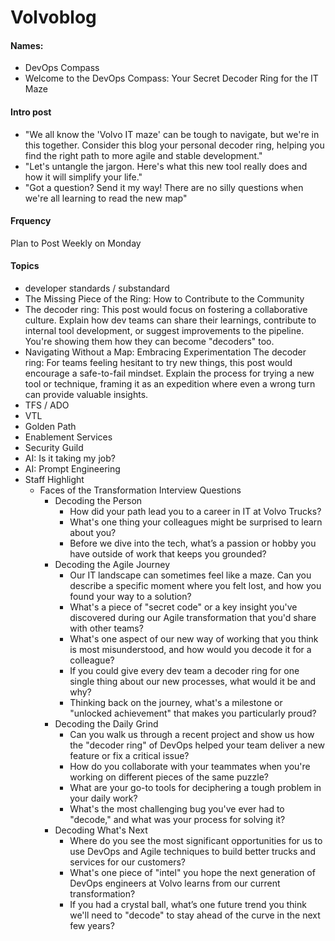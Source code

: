 # Volvoblog
#### Names:  
- DevOps Compass
- Welcome to the DevOps Compass: Your Secret Decoder Ring for the IT Maze

#### Intro post
- "We all know the 'Volvo IT maze' can be tough to navigate, but we're in this together. Consider this blog your personal decoder ring, helping you find the right path to more agile and stable development."
- "Let's untangle the jargon. Here's what this new tool really does and how it will simplify your life."
- "Got a question? Send it my way! There are no silly questions when we're all learning to read the new map" 

#### Frquency
Plan to Post Weekly on Monday

#### Topics
- developer standards / substandard
- The Missing Piece of the Ring: How to Contribute to the Community
- The decoder ring: This post would focus on fostering a collaborative culture. Explain how dev teams can 	share their learnings, contribute to internal tool development, or suggest improvements to the pipeline. 	You're showing them how they can become "decoders" too.
- Navigating Without a Map: Embracing Experimentation
	The decoder ring: For teams feeling hesitant to try new things, this post would encourage a safe-to-fail 	mindset. Explain the process for trying a new tool or technique, framing it as an expedition where even 	a wrong turn can provide valuable insights.
- TFS / ADO
- VTL
- Golden Path
- Enablement Services
- Security Guild
- AI: Is it taking my job?
- AI:  Prompt Engineering
- Staff Highlight
	- Faces of the Transformation
	Interview Questions
	    - Decoding the Person
            - How did your path lead you to a career in IT at Volvo Trucks?
            - What's one thing your colleagues might be surprised to learn about you?
            - Before we dive into the tech, what’s a passion or hobby you have outside of work that keeps you grounded?
		- Decoding the Agile Journey
            - Our IT landscape can sometimes feel like a maze. Can you describe a specific moment where you felt lost, and how you found your way to a solution?
            - What's a piece of "secret code" or a key insight you've discovered during our Agile transformation that you'd share with other teams?
            - What's one aspect of our new way of working that you think is most misunderstood, and how would you decode it for a colleague?
            - If you could give every dev team a decoder ring for one single thing about our new processes, what would it be and why?
            - Thinking back on the journey, what's a milestone or "unlocked achievement" that makes you particularly proud? 
		- Decoding the Daily Grind
            - Can you walk us through a recent project and show us how the "decoder ring" of DevOps helped your team deliver a new feature or fix a critical issue?
            - How do you collaborate with your teammates when you're working on different pieces of the same puzzle?
            - What are your go-to tools for deciphering a tough problem in your daily work?
            - What's the most challenging bug you've ever had to "decode," and what was your process for solving it? 
		- Decoding What's Next
            - Where do you see the most significant opportunities for us to use DevOps and Agile techniques to build better trucks and services for our customers?
            - What's one piece of "intel" you hope the next generation of DevOps engineers at Volvo learns from our current transformation?
            - If you had a crystal ball, what’s one future trend you think we'll need to "decode" to stay ahead of the curve in the next few years?